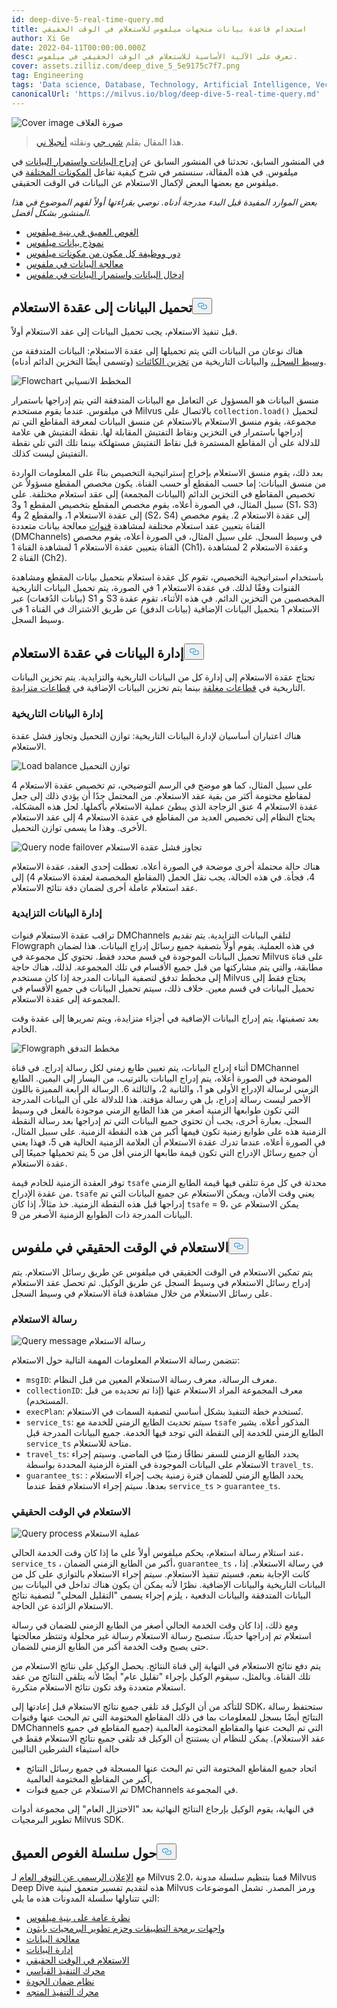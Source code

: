 ```yaml
---
id: deep-dive-5-real-time-query.md
title: استخدام قاعدة بيانات متجهات ميلفوس للاستعلام في الوقت الحقيقي
author: Xi Ge
date: 2022-04-11T00:00:00.000Z
desc: تعرف على الآلية الأساسية للاستعلام في الوقت الحقيقي في ميلفوس.
cover: assets.zilliz.com/deep_dive_5_5e9175c7f7.png
tag: Engineering
tags: 'Data science, Database, Technology, Artificial Intelligence, Vector Management'
canonicalUrl: 'https://milvus.io/blog/deep-dive-5-real-time-query.md'
---
```

<p>
  
   <span class="img-wrapper"> <img translate="no" src="https://assets.zilliz.com/deep_dive_5_5e9175c7f7.png" alt="Cover image" class="doc-image" id="cover-image" />
   </span> <span class="img-wrapper"> <span>صورة الغلاف</span> </span></p>
<blockquote>
<p>هذا المقال بقلم <a href="https://github.com/xige-16">شي جي</a> ونقلته <a href="https://www.linkedin.com/in/yiyun-n-2aa713163/">أنجيلا ني</a>.</p>
</blockquote>
<p>في المنشور السابق، تحدثنا في المنشور السابق عن <a href="https://milvus.io/blog/deep-dive-4-data-insertion-and-data-persistence.md">إدراج البيانات واستمرار البيانات</a> في ميلفوس. في هذه المقالة، سنستمر في شرح كيفية تفاعل <a href="https://milvus.io/blog/deep-dive-1-milvus-architecture-overview.md">المكونات المختلفة</a> في ميلفوس مع بعضها البعض لإكمال الاستعلام عن البيانات في الوقت الحقيقي.</p>
<p><em>بعض الموارد المفيدة قبل البدء مدرجة أدناه. نوصي بقراءتها أولاً لفهم الموضوع في هذا المنشور بشكل أفضل.</em></p>
<ul>
<li><a href="https://milvus.io/blog/deep-dive-1-milvus-architecture-overview.md">الغوص العميق في بنية ميلفوس</a></li>
<li><a href="https://milvus.io/blog/deep-dive-1-milvus-architecture-overview.md#Data-Model">نموذج بيانات ميلفوس</a></li>
<li><a href="https://milvus.io/docs/v2.0.x/four_layers.md">دور ووظيفة كل مكون من مكونات ميلفوس</a></li>
<li><a href="https://milvus.io/blog/deep-dive-3-data-processing.md">معالجة البيانات في ملفوس</a></li>
<li><a href="https://milvus.io/blog/deep-dive-4-data-insertion-and-data-persistence.md">إدخال البيانات واستمرار البيانات في ملفوس</a></li>
</ul>
<h2 id="Load-data-to-query-node" class="common-anchor-header">تحميل البيانات إلى عقدة الاستعلام<button data-href="#Load-data-to-query-node" class="anchor-icon" translate="no">
      <svg translate="no"
        aria-hidden="true"
        focusable="false"
        height="20"
        version="1.1"
        viewBox="0 0 16 16"
        width="16"
      >
        <path
          fill="#0092E4"
          fill-rule="evenodd"
          d="M4 9h1v1H4c-1.5 0-3-1.69-3-3.5S2.55 3 4 3h4c1.45 0 3 1.69 3 3.5 0 1.41-.91 2.72-2 3.25V8.59c.58-.45 1-1.27 1-2.09C10 5.22 8.98 4 8 4H4c-.98 0-2 1.22-2 2.5S3 9 4 9zm9-3h-1v1h1c1 0 2 1.22 2 2.5S13.98 12 13 12H9c-.98 0-2-1.22-2-2.5 0-.83.42-1.64 1-2.09V6.25c-1.09.53-2 1.84-2 3.25C6 11.31 7.55 13 9 13h4c1.45 0 3-1.69 3-3.5S14.5 6 13 6z"
        ></path>
      </svg>
    </button></h2><p>قبل تنفيذ الاستعلام، يجب تحميل البيانات إلى عقد الاستعلام أولاً.</p>
<p>هناك نوعان من البيانات التي يتم تحميلها إلى عقدة الاستعلام: البيانات المتدفقة من <a href="https://milvus.io/docs/v2.0.x/four_layers.md#Log-broker">وسيط السجل،</a> والبيانات التاريخية من <a href="https://milvus.io/docs/v2.0.x/four_layers.md#Object-storage">تخزين الكائنات</a> (وتسمى أيضًا التخزين الدائم أدناه).</p>
<p>
  
   <span class="img-wrapper"> <img translate="no" src="https://assets.zilliz.com/flowchart_b1c51dfdaa.png" alt="Flowchart" class="doc-image" id="flowchart" />
   </span> <span class="img-wrapper"> <span>المخطط الانسيابي</span> </span></p>
<p>منسق البيانات هو المسؤول عن التعامل مع البيانات المتدفقة التي يتم إدراجها باستمرار في ميلفوس. عندما يقوم مستخدم Milvus بالاتصال على <code translate="no">collection.load()</code> لتحميل مجموعة، يقوم منسق الاستعلام بالاستعلام عن منسق البيانات لمعرفة المقاطع التي تم إدراجها باستمرار في التخزين ونقاط التفتيش المقابلة لها. نقطة التفتيش هي علامة للدلالة على أن المقاطع المستمرة قبل نقاط التفتيش مستهلكة بينما تلك التي تلي نقطة التفتيش ليست كذلك.</p>
<p>بعد ذلك، يقوم منسق الاستعلام بإخراج إستراتيجية التخصيص بناءً على المعلومات الواردة من منسق البيانات: إما حسب المقطع أو حسب القناة. يكون مخصص المقطع مسؤولاً عن تخصيص المقاطع في التخزين الدائم (البيانات المجمعة) إلى عقد استعلام مختلفة. على سبيل المثال، في الصورة أعلاه، يقوم مخصص المقطع بتخصيص المقطع 1 و3 (S1، S3) إلى عقدة الاستعلام 1، والمقطع 2 و4 (S2، S4) إلى عقدة الاستعلام 2. يقوم مخصص القناة بتعيين عقد استعلام مختلفة لمشاهدة <a href="https://milvus.io/docs/v2.0.x/data_processing.md#Data-insertion">قنوات</a> معالجة بيانات متعددة (DMChannels) في وسيط السجل. على سبيل المثال، في الصورة أعلاه، يقوم مخصص القناة بتعيين عقدة الاستعلام 1 لمشاهدة القناة 1 (Ch1)، وعقدة الاستعلام 2 لمشاهدة القناة 2 (Ch2).</p>
<p>باستخدام استراتيجية التخصيص، تقوم كل عقدة استعلام بتحميل بيانات المقطع ومشاهدة القنوات وفقًا لذلك. في عقدة الاستعلام 1 في الصورة، يتم تحميل البيانات التاريخية (بيانات الدُفعات) عبر S1 و S3 المخصصين من التخزين الدائم. في هذه الأثناء، تقوم عقدة الاستعلام 1 بتحميل البيانات الإضافية (بيانات الدفق) عن طريق الاشتراك في القناة 1 في وسيط السجل.</p>
<h2 id="Data-management-in-query-node" class="common-anchor-header">إدارة البيانات في عقدة الاستعلام<button data-href="#Data-management-in-query-node" class="anchor-icon" translate="no">
      <svg translate="no"
        aria-hidden="true"
        focusable="false"
        height="20"
        version="1.1"
        viewBox="0 0 16 16"
        width="16"
      >
        <path
          fill="#0092E4"
          fill-rule="evenodd"
          d="M4 9h1v1H4c-1.5 0-3-1.69-3-3.5S2.55 3 4 3h4c1.45 0 3 1.69 3 3.5 0 1.41-.91 2.72-2 3.25V8.59c.58-.45 1-1.27 1-2.09C10 5.22 8.98 4 8 4H4c-.98 0-2 1.22-2 2.5S3 9 4 9zm9-3h-1v1h1c1 0 2 1.22 2 2.5S13.98 12 13 12H9c-.98 0-2-1.22-2-2.5 0-.83.42-1.64 1-2.09V6.25c-1.09.53-2 1.84-2 3.25C6 11.31 7.55 13 9 13h4c1.45 0 3-1.69 3-3.5S14.5 6 13 6z"
        ></path>
      </svg>
    </button></h2><p>تحتاج عقدة الاستعلام إلى إدارة كل من البيانات التاريخية والتزايدية. يتم تخزين البيانات التاريخية في <a href="https://milvus.io/blog/deep-dive-4-data-insertion-and-data-persistence.md#Sealed-segment">قطاعات مغلقة</a> بينما يتم تخزين البيانات الإضافية في <a href="https://milvus.io/blog/deep-dive-4-data-insertion-and-data-persistence.md#Growing-segment">قطاعات متزايدة</a>.</p>
<h3 id="Historical-data-management" class="common-anchor-header">إدارة البيانات التاريخية</h3><p>هناك اعتباران أساسيان لإدارة البيانات التاريخية: توازن التحميل وتجاوز فشل عقدة الاستعلام.</p>
<p>
  
   <span class="img-wrapper"> <img translate="no" src="https://assets.zilliz.com/load_balance_c77e22bb5c.png" alt="Load balance" class="doc-image" id="load-balance" />
   </span> <span class="img-wrapper"> <span>توازن التحميل</span> </span></p>
<p>على سبيل المثال، كما هو موضح في الرسم التوضيحي، تم تخصيص عقدة الاستعلام 4 لمقاطع مختومة أكثر من بقية عقد الاستعلام. من المحتمل جدًا أن يؤدي ذلك إلى جعل عقدة الاستعلام 4 عنق الزجاجة الذي يبطئ عملية الاستعلام بأكملها. لحل هذه المشكلة، يحتاج النظام إلى تخصيص العديد من المقاطع في عقدة الاستعلام 4 إلى عقد الاستعلام الأخرى. وهذا ما يسمى توازن التحميل.</p>
<p>
  
   <span class="img-wrapper"> <img translate="no" src="https://assets.zilliz.com/Query_node_failover_3278c0e307.png" alt="Query node failover" class="doc-image" id="query-node-failover" />
   </span> <span class="img-wrapper"> <span>تجاوز فشل عقدة الاستعلام</span> </span></p>
<p>هناك حالة محتملة أخرى موضحة في الصورة أعلاه. تعطلت إحدى العقد، عقدة الاستعلام 4، فجأة. في هذه الحالة، يجب نقل الحمل (المقاطع المخصصة لعقدة الاستعلام 4) إلى عقد استعلام عاملة أخرى لضمان دقة نتائج الاستعلام.</p>
<h3 id="Incremental-data-management" class="common-anchor-header">إدارة البيانات التزايدية</h3><p>تراقب عقدة الاستعلام قنوات DMChannels لتلقي البيانات التزايدية. يتم تقديم Flowgraph في هذه العملية. يقوم أولاً بتصفية جميع رسائل إدراج البيانات. هذا لضمان تحميل البيانات الموجودة في قسم محدد فقط. تحتوي كل مجموعة في Milvus على قناة مطابقة، والتي يتم مشاركتها من قبل جميع الأقسام في تلك المجموعة. لذلك، هناك حاجة إلى مخطط تدفق لتصفية البيانات المدرجة إذا كان مستخدم Milvus يحتاج فقط إلى تحميل البيانات في قسم معين. خلاف ذلك، سيتم تحميل البيانات في جميع الأقسام في المجموعة إلى عقدة الاستعلام.</p>
<p>بعد تصفيتها، يتم إدراج البيانات الإضافية في أجزاء متزايدة، ويتم تمريرها إلى عقدة وقت الخادم.</p>
<p>
  
   <span class="img-wrapper"> <img translate="no" src="https://assets.zilliz.com/flow_graph_dc58651367.png" alt="Flowgraph" class="doc-image" id="flowgraph" />
   </span> <span class="img-wrapper"> <span>مخطط التدفق</span> </span></p>
<p>أثناء إدراج البيانات، يتم تعيين طابع زمني لكل رسالة إدراج. في قناة DMChannel الموضحة في الصورة أعلاه، يتم إدراج البيانات بالترتيب، من اليسار إلى اليمين. الطابع الزمني لرسالة الإدراج الأولى هو 1، والثانية 2، والثالثة 6. الرسالة الرابعة المميزة باللون الأحمر ليست رسالة إدراج، بل هي رسالة مؤقتة. هذا للدلالة على أن البيانات المدرجة التي تكون طوابعها الزمنية أصغر من هذا الطابع الزمني موجودة بالفعل في وسيط السجل. بعبارة أخرى، يجب أن تحتوي جميع البيانات التي تم إدراجها بعد رسالة النقطة الزمنية هذه على طوابع زمنية تكون قيمها أكبر من هذه النقطة الزمنية. على سبيل المثال، في الصورة أعلاه، عندما تدرك عقدة الاستعلام أن العلامة الزمنية الحالية هي 5، فهذا يعني أن جميع رسائل الإدراج التي تكون قيمة طابعها الزمني أقل من 5 يتم تحميلها جميعًا إلى عقدة الاستعلام.</p>
<p>توفر العقدة الزمنية للخادم قيمة <code translate="no">tsafe</code> محدثة في كل مرة تتلقى فيها قيمة الطابع الزمني من عقدة الإدراج. <code translate="no">tsafe</code> يعني وقت الأمان، ويمكن الاستعلام عن جميع البيانات التي تم إدراجها قبل هذه النقطة الزمنية. خذ مثالاً، إذا كان <code translate="no">tsafe</code> = 9، يمكن الاستعلام عن البيانات المدرجة ذات الطوابع الزمنية الأصغر من 9.</p>
<h2 id="Real-time-query-in-Milvus" class="common-anchor-header">الاستعلام في الوقت الحقيقي في ملفوس<button data-href="#Real-time-query-in-Milvus" class="anchor-icon" translate="no">
      <svg translate="no"
        aria-hidden="true"
        focusable="false"
        height="20"
        version="1.1"
        viewBox="0 0 16 16"
        width="16"
      >
        <path
          fill="#0092E4"
          fill-rule="evenodd"
          d="M4 9h1v1H4c-1.5 0-3-1.69-3-3.5S2.55 3 4 3h4c1.45 0 3 1.69 3 3.5 0 1.41-.91 2.72-2 3.25V8.59c.58-.45 1-1.27 1-2.09C10 5.22 8.98 4 8 4H4c-.98 0-2 1.22-2 2.5S3 9 4 9zm9-3h-1v1h1c1 0 2 1.22 2 2.5S13.98 12 13 12H9c-.98 0-2-1.22-2-2.5 0-.83.42-1.64 1-2.09V6.25c-1.09.53-2 1.84-2 3.25C6 11.31 7.55 13 9 13h4c1.45 0 3-1.69 3-3.5S14.5 6 13 6z"
        ></path>
      </svg>
    </button></h2><p>يتم تمكين الاستعلام في الوقت الحقيقي في ميلفوس عن طريق رسائل الاستعلام. يتم إدراج رسائل الاستعلام في وسيط السجل عن طريق الوكيل. ثم تحصل عقد الاستعلام على رسائل الاستعلام من خلال مشاهدة قناة الاستعلام في وسيط السجل.</p>
<h3 id="Query-message" class="common-anchor-header">رسالة الاستعلام</h3><p>
  
   <span class="img-wrapper"> <img translate="no" src="https://assets.zilliz.com/query_message_4d57814f47.png" alt="Query message" class="doc-image" id="query-message" />
   </span> <span class="img-wrapper"> <span>رسالة الاستعلام</span> </span></p>
<p>تتضمن رسالة الاستعلام المعلومات المهمة التالية حول الاستعلام:</p>
<ul>
<li><code translate="no">msgID</code>: معرف الرسالة، معرف رسالة الاستعلام المعين من قبل النظام.</li>
<li><code translate="no">collectionID</code>: معرف المجموعة المراد الاستعلام عنها (إذا تم تحديده من قبل المستخدم).</li>
<li><code translate="no">execPlan</code>: تُستخدم خطة التنفيذ بشكل أساسي لتصفية السمات في الاستعلام.</li>
<li><code translate="no">service_ts</code>: سيتم تحديث الطابع الزمني للخدمة مع <code translate="no">tsafe</code> المذكور أعلاه. يشير الطابع الزمني للخدمة إلى النقطة التي توجد فيها الخدمة. جميع البيانات المدرجة قبل <code translate="no">service_ts</code> متاحة للاستعلام.</li>
<li><code translate="no">travel_ts</code>: يحدد الطابع الزمني للسفر نطاقًا زمنيًا في الماضي. وسيتم إجراء الاستعلام على البيانات الموجودة في الفترة الزمنية المحددة بواسطة <code translate="no">travel_ts</code>.</li>
<li><code translate="no">guarantee_ts</code>: : يحدد الطابع الزمني للضمان فترة زمنية يجب إجراء الاستعلام بعدها. سيتم إجراء الاستعلام فقط عندما <code translate="no">service_ts</code> &gt; <code translate="no">guarantee_ts</code>.</li>
</ul>
<h3 id="Real-time-query" class="common-anchor-header">الاستعلام في الوقت الحقيقي</h3><p>
  
   <span class="img-wrapper"> <img translate="no" src="https://assets.zilliz.com/query_process_7f676972d8.png" alt="Query process" class="doc-image" id="query-process" />
   </span> <span class="img-wrapper"> <span>عملية الاستعلام</span> </span></p>
<p>عند استلام رسالة استعلام، يحكم ميلفوس أولاً على ما إذا كان وقت الخدمة الحالي، <code translate="no">service_ts</code> ، أكبر من الطابع الزمني الضمان، <code translate="no">guarantee_ts</code> ، في رسالة الاستعلام. إذا كانت الإجابة بنعم، فسيتم تنفيذ الاستعلام. سيتم إجراء الاستعلام بالتوازي على كل من البيانات التاريخية والبيانات الإضافية. نظرًا لأنه يمكن أن يكون هناك تداخل في البيانات بين البيانات المتدفقة والبيانات الدفعية ، يلزم إجراء يسمى "التقليل المحلي" لتصفية نتائج الاستعلام الزائدة عن الحاجة.</p>
<p>ومع ذلك، إذا كان وقت الخدمة الحالي أصغر من الطابع الزمني للضمان في رسالة استعلام تم إدراجها حديثًا، ستصبح رسالة الاستعلام رسالة غير محلولة وتنتظر معالجتها حتى يصبح وقت الخدمة أكبر من الطابع الزمني للضمان.</p>
<p>يتم دفع نتائج الاستعلام في النهاية إلى قناة النتائج. يحصل الوكيل على نتائج الاستعلام من تلك القناة. وبالمثل، سيقوم الوكيل بإجراء "تقليل عام" أيضًا لأنه يتلقى النتائج من عقد استعلام متعددة وقد تكون نتائج الاستعلام متكررة.</p>
<p>للتأكد من أن الوكيل قد تلقى جميع نتائج الاستعلام قبل إعادتها إلى SDK، ستحتفظ رسالة النتائج أيضًا بسجل للمعلومات بما في ذلك المقاطع المختومة التي تم البحث عنها وقنوات DMChannels التي تم البحث عنها والمقاطع المختومة العالمية (جميع المقاطع في جميع عقد الاستعلام). يمكن للنظام أن يستنتج أن الوكيل قد تلقى جميع نتائج الاستعلام فقط في حالة استيفاء الشرطين التاليين</p>
<ul>
<li>اتحاد جميع المقاطع المختومة التي تم البحث عنها المسجلة في جميع رسائل النتائج أكبر من المقاطع المختومة العالمية,</li>
<li>تم الاستعلام عن جميع قنوات DMChannels في المجموعة.</li>
</ul>
<p>في النهاية، يقوم الوكيل بإرجاع النتائج النهائية بعد "الاختزال العام" إلى مجموعة أدوات تطوير البرمجيات Milvus SDK.</p>
<h2 id="About-the-Deep-Dive-Series" class="common-anchor-header">حول سلسلة الغوص العميق<button data-href="#About-the-Deep-Dive-Series" class="anchor-icon" translate="no">
      <svg translate="no"
        aria-hidden="true"
        focusable="false"
        height="20"
        version="1.1"
        viewBox="0 0 16 16"
        width="16"
      >
        <path
          fill="#0092E4"
          fill-rule="evenodd"
          d="M4 9h1v1H4c-1.5 0-3-1.69-3-3.5S2.55 3 4 3h4c1.45 0 3 1.69 3 3.5 0 1.41-.91 2.72-2 3.25V8.59c.58-.45 1-1.27 1-2.09C10 5.22 8.98 4 8 4H4c-.98 0-2 1.22-2 2.5S3 9 4 9zm9-3h-1v1h1c1 0 2 1.22 2 2.5S13.98 12 13 12H9c-.98 0-2-1.22-2-2.5 0-.83.42-1.64 1-2.09V6.25c-1.09.53-2 1.84-2 3.25C6 11.31 7.55 13 9 13h4c1.45 0 3-1.69 3-3.5S14.5 6 13 6z"
        ></path>
      </svg>
    </button></h2><p>مع <a href="https://milvus.io/blog/2022-1-25-annoucing-general-availability-of-milvus-2-0.md">الإعلان الرسمي عن التوفر العام</a> لـ Milvus 2.0، قمنا بتنظيم سلسلة مدونة Milvus Deep Dive هذه لتقديم تفسير متعمق لبنية Milvus ورمز المصدر. تشمل الموضوعات التي تتناولها سلسلة المدونات هذه ما يلي:</p>
<ul>
<li><a href="https://milvus.io/blog/deep-dive-1-milvus-architecture-overview.md">نظرة عامة على بنية ميلفوس</a></li>
<li><a href="https://milvus.io/blog/deep-dive-2-milvus-sdk-and-api.md">واجهات برمجة التطبيقات وحزم تطوير البرمجيات بايثون</a></li>
<li><a href="https://milvus.io/blog/deep-dive-3-data-processing.md">معالجة البيانات</a></li>
<li><a href="https://milvus.io/blog/deep-dive-4-data-insertion-and-data-persistence.md">إدارة البيانات</a></li>
<li><a href="https://milvus.io/blog/deep-dive-5-real-time-query.md">الاستعلام في الوقت الحقيقي</a></li>
<li><a href="https://milvus.io/blog/deep-dive-7-query-expression.md">محرك التنفيذ القياسي</a></li>
<li><a href="https://milvus.io/blog/deep-dive-6-oss-qa.md">نظام ضمان الجودة</a></li>
<li><a href="https://milvus.io/blog/deep-dive-8-knowhere.md">محرك التنفيذ المتجه</a></li>
</ul>
